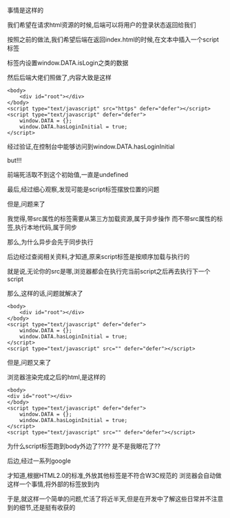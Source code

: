 事情是这样的

我们希望在请求html资源的时候,后端可以将用户的登录状态返回给我们

按照之前的做法,我们希望后端在返回index.html的时候,在文本中插入一个script标签

标签内设置window.DATA.isLogin之类的数据

然后后端大佬们照做了,内容大致是这样
```
<body>
    <div id="root"></div>
</body>
<script type="text/javascript" src="https" defer="defer"></script>
<script type="text/javascript" defer="defer">
    window.DATA = {};
    window.DATA.hasLoginInitial = true;
</script>
```

经过验证,在控制台中能够访问到window.DATA.hasLoginInitial

but!!!

前端死活取不到这个初始值,一直是undefined

最后,经过细心观察,发现可能是script标签摆放位置的问题

但是,问题来了

我觉得,带src属性的标签需要从第三方加载资源,属于异步操作
而不带src属性的标签,执行本地代码,属于同步

那么,为什么异步会先于同步执行

后边经过查阅相关资料,才知道,原来script标签是按顺序加载与执行的

就是说,无论你的src是哪,浏览器都会在执行完当前script之后再去执行下一个script

那么,这样的话,问题就解决了

```
<body>
    <div id="root"></div>
</body>
<script type="text/javascript" defer="defer">
    window.DATA = {};
    window.DATA.hasLoginInitial = true;
</script>
<script type="text/javascript" src="" defer="defer"></script>
```
但是,问题又来了

浏览器渲染完成之后的html,是这样的
```
<body>
<div id="root"></div>
</body>
<script type="text/javascript" defer="defer">
    window.DATA = {};
    window.DATA.hasLoginInitial = true;
</script>
<script type="text/javascript" src="" defer="defer"></script>
```

为什么script标签跑到body外边了????
是不是我眼花了??

后边,经过一系列google

才知道,根据HTML2.0的标准,</body>外放其他标签是不符合W3C规范的
浏览器会自动做这样一个事情,将外部的标签放到</body>内

于是,就这样一个简单的问题,忙活了将近半天,但是在开发中了解这些日常并不注意到的细节,还是挺有收获的